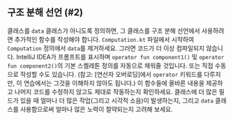 ## 구조 분해 선언 (#2)

클래스를 `data` 클래스가 아니도록 정의하면, 그 클래스를 구조 분해 선언에서 사용하려면 추가적인 함수를 작성해야 합니다. `Computation.kt` 파일에서 시작하여 `Computation` 정의에서 `data`를 제거하세요. 그러면 코드가 더 이상 컴파일되지 않습니다. IntelliJ IDEA가 프롬프트를 표시하며 `operator fun component1()` 및 `operator fun component2()`의 기본 스켈레톤 정의를 자동으로 채워줄 것입니다. 또는 직접 수동으로 작성할 수도 있습니다. (참고: [연산자 오버로딩]에서 `operator` 키워드를 다루지만, 이 연습에서는 그것을 이해하지 않아도 됩니다.) 이 함수들에 올바른 내용을 제공하고 나머지 코드를 수정하지 않고도 제대로 작동하는지 확인하세요. 클래스에 더 많은 필드가 있을 때 얼마나 더 많은 작업(그리고 시각적 소음)이 발생하는지, 그리고 `data` 클래스를 사용함으로써 얼마나 많은 노력이 절약되는지 고려해 보세요.